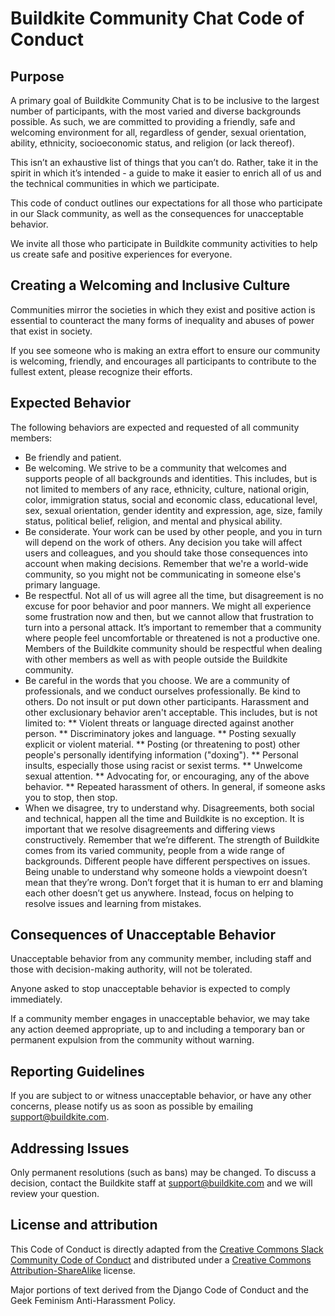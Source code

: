 # Buildkite Community Chat Code of Conduct

## Purpose

A primary goal of Buildkite Community Chat is to be inclusive to the largest number of participants, with the most varied and diverse backgrounds possible. As such, we are committed to providing a friendly, safe and welcoming environment for all, regardless of gender, sexual orientation, ability, ethnicity, socioeconomic status, and religion (or lack thereof).

This isn’t an exhaustive list of things that you can’t do. Rather, take it in the spirit in which it’s intended - a guide to make it easier to enrich all of us and the technical communities in which we participate.

This code of conduct outlines our expectations for all those who participate in our Slack community, as well as the consequences for unacceptable behavior.

We invite all those who participate in Buildkite community activities to help us create safe and positive experiences for everyone.

## Creating a Welcoming and Inclusive Culture

Communities mirror the societies in which they exist and positive action is essential to counteract the many forms of inequality and abuses of power that exist in society.

If you see someone who is making an extra effort to ensure our community is welcoming, friendly, and encourages all participants to contribute to the fullest extent, please recognize their efforts.

## Expected Behavior

The following behaviors are expected and requested of all community members:

* Be friendly and patient.
* Be welcoming. We strive to be a community that welcomes and supports people of all backgrounds and identities. This includes, but is not limited to members of any race, ethnicity, culture, national origin, color, immigration status, social and economic class, educational level, sex, sexual orientation, gender identity and expression, age, size, family status, political belief, religion, and mental and physical ability.
* Be considerate. Your work can be used by other people, and you in turn will depend on the work of others. Any decision you take will affect users and colleagues, and you should take those consequences into account when making decisions. Remember that we're a world-wide community, so you might not be communicating in someone else's primary language.
* Be respectful. Not all of us will agree all the time, but disagreement is no excuse for poor behavior and poor manners. We might all experience some frustration now and then, but we cannot allow that frustration to turn into a personal attack. It’s important to remember that a community where people feel uncomfortable or threatened is not a productive one. Members of the Buildkite community should be respectful when dealing with other members as well as with people outside the Buildkite community.
* Be careful in the words that you choose. We are a community of professionals, and we conduct ourselves professionally. Be kind to others. Do not insult or put down other participants. Harassment and other exclusionary behavior aren't acceptable. This includes, but is not limited to:
** Violent threats or language directed against another person.
** Discriminatory jokes and language.
** Posting sexually explicit or violent material.
** Posting (or threatening to post) other people's personally identifying information ("doxing").
** Personal insults, especially those using racist or sexist terms.
** Unwelcome sexual attention.
** Advocating for, or encouraging, any of the above behavior.
** Repeated harassment of others. In general, if someone asks you to stop, then stop.
* When we disagree, try to understand why. Disagreements, both social and technical, happen all the time and Buildkite is no exception. It is important that we resolve disagreements and differing views constructively. Remember that we’re different. The strength of Buildkite comes from its varied community, people from a wide range of backgrounds. Different people have different perspectives on issues. Being unable to understand why someone holds a viewpoint doesn’t mean that they’re wrong. Don’t forget that it is human to err and blaming each other doesn’t get us anywhere. Instead, focus on helping to resolve issues and learning from mistakes.

## Consequences of Unacceptable Behavior

Unacceptable behavior from any community member, including staff and those with decision-making authority, will not be tolerated.

Anyone asked to stop unacceptable behavior is expected to comply immediately.

If a community member engages in unacceptable behavior, we may take any action deemed appropriate, up to and including a temporary ban or permanent expulsion from the community without warning.

## Reporting Guidelines

If you are subject to or witness unacceptable behavior, or have any other concerns, please notify us as soon as possible by emailing support@buildkite.com.

## Addressing Issues

Only permanent resolutions (such as bans) may be changed. To discuss a decision, contact the Buildkite staff at support@buildkite.com and we will review your question.

## License and attribution

This Code of Conduct is directly adapted from the [Creative Commons Slack Community Code of Conduct](https://wiki.creativecommons.org/wiki/Slack/Code_of_Conduct) and distributed under a [Creative Commons Attribution-ShareAlike](https://creativecommons.org/licenses/by-sa/4.0/) license.

Major portions of text derived from the Django Code of Conduct and the Geek Feminism Anti-Harassment Policy.
